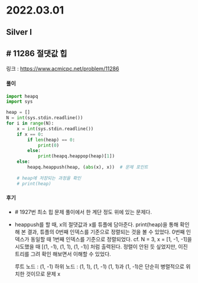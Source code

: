 # 2022.03.01

## Silver I

## # 11286 절댓값 힙

링크 : https://www.acmicpc.net/problem/11286

#### 풀이

```python
import heapq
import sys

heap = []
N = int(sys.stdin.readline())
for i in range(N):
    x = int(sys.stdin.readline())
    if x == 0:
        if len(heap) == 0:
            print(0)
        else:
            print(heapq.heappop(heap)[1])
    else:
        heapq.heappush(heap, (abs(x), x))  # 문제 포인트
        
  	# heap에 저장되는 과정을 확인
    # print(heap)
```



#### 후기

* \# 1927번 최소 힙 문제 풀이에서 한 계단 정도 위에 있는 문제다.

* heappush를 할 때, x의 절댓값과 x를 튜플에 담아준다.
  print(heap)을 통해 확인해 본 결과, 튜플의 0번째 인덱스를 기준으로 정렬되는 것을 볼 수 있었다.
  0번째 인덱스가 동일할 때 1번째 인덱스를 기준으로 정렬되었다.
  cf. N = 3, x = [1, -1, -1]을 시도했을 때 [(1, -1), (1, 1), (1, -1)] 처럼 출력된다.
  정렬이 안된 듯 싶었지만, 이진 트리를 그려 확인 해보면서 이해할 수 있었다.

  루트 노드 : (1, -1)
  하위 노드 : (1, 1), (1, -1)
  (1, 1)과 (1, -1)은 단순히 병렬적으로 위치한 것이므로 문제 x

  



